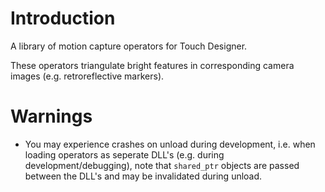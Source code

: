 # Introduction

A library of motion capture operators for Touch Designer.

These operators triangulate bright features in corresponding camera images (e.g. retroreflective markers).

# Warnings

* You may experience crashes on unload during development, i.e. when loading operators as seperate DLL's (e.g. during development/debugging), note that `shared_ptr` objects are passed between the DLL's and may be invalidated during unload.